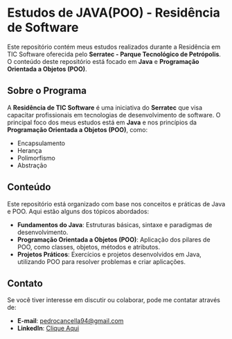 # Estudos de JAVA(POO) - Residência de Software

Este repositório contém meus estudos realizados durante a Residência em TIC Software oferecida pelo **Serratec - Parque Tecnológico de Petrópolis**. O conteúdo deste repositório está focado em **Java** e **Programação Orientada a Objetos (POO)**.

## Sobre o Programa

A **Residência de TIC Software** é uma iniciativa do **Serratec** que visa capacitar profissionais em tecnologias de desenvolvimento de software. O principal foco dos meus estudos está em **Java** e nos princípios da **Programação Orientada a Objetos (POO)**, como:

- Encapsulamento
- Herança
- Polimorfismo
- Abstração

## Conteúdo

Este repositório está organizado com base nos conceitos e práticas de Java e POO. Aqui estão alguns dos tópicos abordados:

- **Fundamentos do Java**: Estruturas básicas, sintaxe e paradigmas de desenvolvimento.
- **Programação Orientada a Objetos (POO)**: Aplicação dos pilares de POO, como classes, objetos, métodos e atributos.
- **Projetos Práticos**: Exercícios e projetos desenvolvidos em Java, utilizando POO para resolver problemas e criar aplicações.

## Contato

Se você tiver interesse em discutir ou colaborar, pode me contatar através de:
- **E-mail**: pedrocancella94@gmail.com
- **LinkedIn**: [Clique Aqui](https://www.linkedin.com/in/cancellapedro/)
